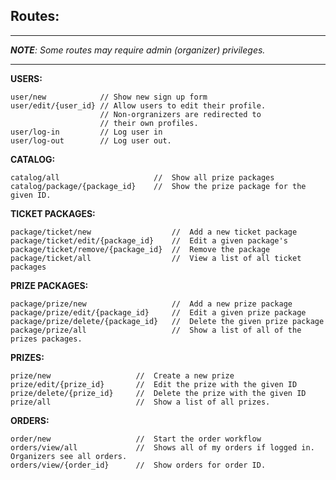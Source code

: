Routes:
-------
---
***NOTE**: Some routes may require admin (organizer) privileges.*

---

**USERS:**

`````
user/new 			// Show new sign up form
user/edit/{user_id}	// Allow users to edit their profile. 
					// Non-orgranizers are redirected to 
					// their own profiles.
user/log-in			// Log user in
user/log-out		// Log user out.
`````

**CATALOG:**

`````
catalog/all						//	Show all prize packages
catalog/package/{package_id}	//	Show the prize package for the given ID.
`````

**TICKET PACKAGES:**

`````
package/ticket/new					//	Add a new ticket package
package/ticket/edit/{package_id}	//	Edit a given package's 
package/ticket/remove/{package_id}	//	Remove the package
package/ticket/all 					//	View a list of all ticket packages
`````

**PRIZE PACKAGES:**

`````
package/prize/new					//	Add a new prize package
package/prize/edit/{package_id}		//	Edit a given prize package
package/prize/delete/{package_id}	//	Delete the given prize package
package/prize/all 					//	Show a list of all of the prizes packages.
`````

**PRIZES:**

`````
prize/new					//	Create a new prize
prize/edit/{prize_id}		//	Edit the prize with the given ID
prize/delete/{prize_id}		//	Delete the prize with the given ID
prize/all 					//	Show a list of all prizes.
`````

**ORDERS:**

`````
order/new					//	Start the order workflow
orders/view/all				//	Shows all of my orders if logged in. Organizers see all orders.
orders/view/{order_id}		//	Show orders for order ID.
`````